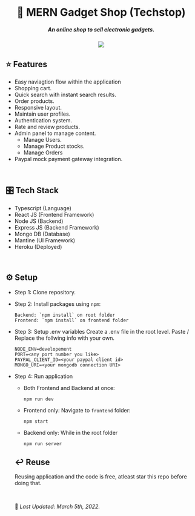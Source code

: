 <h1 align='center'>🏪 MERN Gadget Shop (Techstop)</h1>

<h5 align='center'>An online shop to sell electronic gadgets.</h5>

<div align='center'>
  <img src="https://heroku-badge.herokuapp.com/?app=cryptic-escarpment-74612" />
</div>

## ⭐ Features
- Easy naviagtion flow within the application
- Shopping cart.
- Quick search with instant search results.
- Order products.
- Responsive layout.
- Maintain user profiles.
- Authentication system.
- Rate and review products.
- Admin panel to manage content.
  - Manage Users.
  - Manage Product stocks.
  - Manage Orders
- Paypal mock payment gateway integration.

<br/>

## 🎛️ Tech Stack
- Typescript (Language)
- React JS (Frontend Framework)
- Node JS (Backend)
- Express JS (Backend Framework)
- Mongo DB (Database)
- Mantine (UI Framework)
- Heroku (Deployed)

<br/>

## ⚙️ Setup
- Step 1: Clone repository.
- Step 2: Install packages using `npm`:
      
      Backend: `npm install` on root folder
      Frontend: `npm install` on frontend folder
      
- Step 3:  Setup .env variables
  Create a .env file in the root level. Paste / Replace the follwing info with your own.
  
      NODE_ENV=developement 
      PORT=<any port number you like>
      PAYPAL_CLIENT_ID=<your paypal client id>
      MONGO_URI=<your mongodb connection URI>
       
- Step 4: Run application

  - Both Frontend and Backend at once: 
  
        npm run dev

  - Frontend only: Navigate to `frontend` folder:
   
        npm start
  
  - Backend only: While in the root folder
  
        npm run server
  
  ## ↩️ Reuse
  Reusing application and the code is free, atleast star this repo before doing that.
  
  <br/>
  
  📅 *Last Updated: March 5th, 2022.*
  
